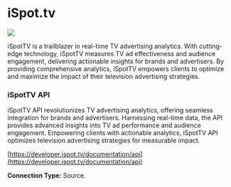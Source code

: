 # iSpot.tv

![](https://lh7-us.googleusercontent.com/z4CveaZmyGArdt41NjS6jAYghrg4svTdvdvwVqGg8rO9dUp7FMzyXSoFw4DtDZXrAOMeaBd33zKI3JEo067ofOFTvIbZH2rRmEJPYRHFSp\_UT8aE55r6-5jh6ETi16CUcVtK1YCDMGY9nQvm1mR\_vg)

iSpotTV is a trailblazer in real-time TV advertising analytics. With cutting-edge technology, iSpotTV measures TV ad effectiveness and audience engagement, delivering actionable insights for brands and advertisers. By providing comprehensive analytics, iSpotTV empowers clients to optimize and maximize the impact of their television advertising strategies.

### iSpotTV API &#x20;

iSpotTV API revolutionizes TV advertising analytics, offering seamless integration for brands and advertisers. Harnessing real-time data, the API provides advanced insights into TV ad performance and audience engagement. Empowering clients with actionable analytics, iSpotTV API optimizes television advertising strategies for measurable impact.

[https://developer.ispot.tv/documentation/api](https://developer.ispot.tv/documentation/api)

**Connection Type:** Source.
